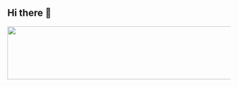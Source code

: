 ## Hi there 👋


<a href="https://github.com/devxb/gitanimals">
  <img
    src="https://render.gitanimals.org/lines/5pal"
    width="600"
    height="120"
  />
</a>

<!--
**5pal/5pal** is a ✨ _special_ ✨ repository because its `README.md` (this file) appears on your GitHub profile.

Here are some ideas to get you started:

- 🔭 I’m currently working on ...
- 🌱 I’m currently learning ...
- 👯 I’m looking to collaborate on ...
- 🤔 I’m looking for help with ...
- 💬 Ask me about ...
- 📫 How to reach me: ...
- 😄 Pronouns: ...
- ⚡ Fun fact: ...
-->
